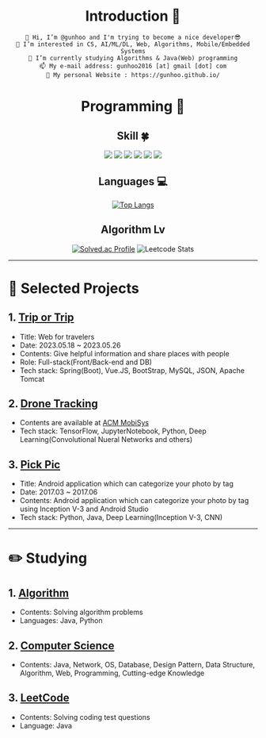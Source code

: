 <div align=center>
  
<!-- ![header](https://capsule-render.vercel.app/api?type=waving&color=auto&height=300&section=header&text=Gunhoo's%20Github&fontSize=50) -->
  
# Introduction :raised_hands:
  ```
👋 Hi, I’m @gunhoo and I'm trying to become a nice developer😎
👀 I’m interested in CS, AI/ML/DL, Web, Algorithms, Mobile/Embedded Systems
🌱 I’m currently studying Algorithms & Java(Web) programming
📫 My e-mail address: gunhoo2016 [at] gmail [dot] com
🧔 My personal Website : https://gunhoo.github.io/
  ```

 
  # Programming :muscle: 
  ## Skill :four_leaf_clover: 
<img src="https://img.shields.io/badge/Python-3776AB?style=flat&logo=Python&logoColor=white"/> <img src="https://img.shields.io/badge/TensorFlow-FF6F00?style=flat&logo=TensorFlow&logoColor=white"/>  <img src="https://img.shields.io/badge/Java-007396?style=flat&logo=Java&logoColor=white"/> <img src="https://img.shields.io/badge/Spring-6DB33F?style=flat&logo=Spring&logoColor=white"/>  <img src="https://img.shields.io/badge/MySQL-4479A1?style=flat&logo=MySQL&logoColor=white"/> <img src="https://img.shields.io/badge/Vue.js-4FC08D?style=flat&logo=Vue.js&logoColor=white"/>
  ## Languages :computer: 
 [![Top Langs](https://github-readme-stats.vercel.app/api/top-langs/?username=gunhoo&layout=compact&langs_count=6)](https://github.com/gunhoo/github-readme-stats) 
  
  ## Algorithm Lv
  [![Solved.ac Profile](http://mazassumnida.wtf/api/generate_badge?boj=gunhoo0216)](https://solved.ac/gunhoo0216)
  ![Leetcode Stats](https://leetcard.jacoblin.cool/gunhoo2016?theme=light,unicorn)
</div>

---

# 📘 Selected Projects
## 1. [Trip or Trip](https://github.com/Trip-or-Trip) 
- Title: Web for travelers
- Date: 2023.05.18 ~ 2023.05.26
- Contents: Give helpful information and share places with people
- Role: Full-stack(Front/Back-end and DB)
- Tech stack: Spring(Boot), Vue.JS, BootStrap, MySQL, JSON, Apache Tomcat

## 2. [Drone Tracking](https://github.com/gunhoo/Drone-Tracking)
- Contents are available at [ACM MobiSys](https://dl.acm.org/doi/10.1145/3307334.3328613)
- Tech stack: TensorFlow, JupyterNotebook, Python, Deep Learning(Convolutional Nueral Networks and others)

## 3. [Pick Pic](https://github.com/PickPic)
- Title: Android application which can categorize your photo by tag
- Date: 2017.03 ~ 2017.06
- Contents: Android application which can categorize your photo by tag using Inception V-3 and Android Studio
- Tech stack: Python, Java, Deep Learning(Inception V-3, CNN)

---

# ✏️ Studying
## 1. [Algorithm](https://github.com/gunhoo/Algorithm)
- Contents: Solving algorithm problems 
- Languages: Java, Python
## 2. [Computer Science](https://github.com/CS-STUDY-955/computer-science)
- Contents: Java, Network, OS, Database, Design Pattern, Data Structure, Algorithm, Web, Programming, Cutting-edge Knowledge
## 3. [LeetCode](https://github.com/gunhoo/LeetCode)
- Contents: Solving coding test questions 
- Language: Java
